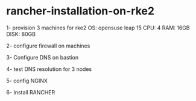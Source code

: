 # rancher-installation-on-rke2

1- provision 3 machines for rke2
OS: opensuse leap 15
CPU: 4
RAM: 16GB
DISK: 80GB

2- configure firewall on machines 

3- Configure DNS on bastion

4- test DNS resolution for 3 nodes

5- config NGINX 

6- Install RANCHER 


